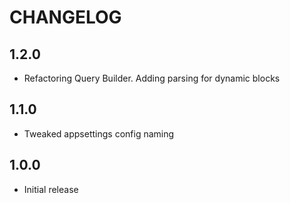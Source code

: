 ﻿# CHANGELOG

## 1.2.0

- Refactoring Query Builder. Adding parsing for dynamic blocks

## 1.1.0

- Tweaked appsettings config naming

## 1.0.0

- Initial release